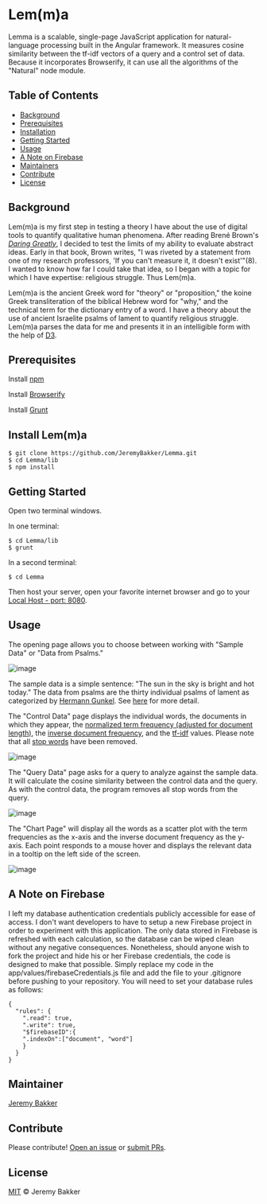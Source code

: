 # Lem(m)a

Lemma is a scalable, single-page JavaScript application for natural-language processing built in the Angular framework. It measures cosine similarity between the tf-idf vectors of a query and a control set of data. Because it incorporates Browserify, it can use all the algorithms of the "Natural" node module. 


## Table of Contents

- [Background](#background)
- [Prerequisites](#prerequisites)
- [Installation](#install-lemma)
- [Getting Started](#getting-started)
- [Usage](#usage)
- [A Note on Firebase](#a-note-on-firebase)
- [Maintainers](#maintainers)
- [Contribute](#contribute)
- [License](#license)

## Background

Lem(m)a is my first step in testing a theory I have about the use of digital tools to quantify qualitative human phenomena. After reading Bren&#233; Brown's [_Daring Greatly_](https://www.amazon.com/Daring-Greatly-Courage-Vulnerable-Transforms/dp/1592408419/ref=sr_1_1?s=books&ie=UTF8&qid=1484430978&sr=1-1&keywords=daring+greatly), I decided to test the limits of my ability to evaluate abstract ideas. Early in that book, Brown writes, "I was riveted by a statement from one of my research professors, 'If you can't measure it, it doesn't exist'"(8). I wanted to know how far I could take that idea, so I began with a topic for which I have expertise: religious struggle. Thus Lem(m)a. 

Lem(m)a is the ancient Greek word for "theory" or "proposition," the koine Greek transliteration of the biblical Hebrew word for "why," and the technical term for the dictionary entry of a word. I have a theory about the use of ancient Israelite psalms of lament to quantify religious struggle. Lem(m)a parses the data for me and presents it in an intelligible form with the help of [D3](https://d3js.org/).


## Prerequisites

Install [npm](https://www.npmjs.com/)

Install [Browserify](http://browserify.org/)

Install [Grunt](https://gruntjs.com/getting-started)

## Install Lem(m)a
```
$ git clone https://github.com/JeremyBakker/Lemma.git
$ cd Lemma/lib
$ npm install
```

## Getting Started

Open two terminal windows.

In one terminal:
```
$ cd Lemma/lib
$ grunt
```

In a second terminal:
```
$ cd Lemma
```
Then host your server, open your favorite internet browser and go to your [Local Host - port: 8080](http://localhost:8080/).

## Usage

The opening page allows you to choose between working with "Sample Data" or "Data from Psalms."

![image](https://user-images.githubusercontent.com/24864800/26938222-333e8d88-4c39-11e7-93e3-a0f78ab5b853.png)

The sample data is a simple sentence: "The sun in the sky is bright and hot today."
The data from psalms are the thirty individual psalms of lament as categorized by [Hermann Gunkel](https://en.wikipedia.org/wiki/Hermann_Gunkel). See [here](http://biblical-studies.ca/pdfs/Gunkel_Classification_of_the_Psalms.pdf) for more detail.

The "Control Data" page displays the individual words, the documents in which they appear, the [normalized term frequency (adjusted for document length)](https://en.wikipedia.org/wiki/Tf%E2%80%93idf#Term_frequency_2), the [inverse document frequency](https://en.wikipedia.org/wiki/Tf%E2%80%93idf#Inverse_document_frequency_2), and the [tf-idf](https://en.wikipedia.org/wiki/Tf%E2%80%93idf) values. Please note that all [stop words](https://en.wikipedia.org/wiki/Stop_words) have been removed.

![image](https://user-images.githubusercontent.com/24864800/26938280-62aa2942-4c39-11e7-8fc5-5d77c412df10.png)

The "Query Data" page asks for a query to analyze against the sample data. It will calculate the cosine similarity between the control data and the query. As with the control data, the program removes all stop words from the query.

![image](https://user-images.githubusercontent.com/24864800/26938360-9eedae24-4c39-11e7-8575-bd5460ac05b6.png)

The "Chart Page" will display all the words as a scatter plot with the term frequencies as the x-axis and the inverse document frequency as the y-axis. Each point responds to a mouse hover and displays the relevant data in a tooltip on the left side of the screen.

![image](https://user-images.githubusercontent.com/24864800/26938871-250c80f6-4c3b-11e7-8dbc-210277610d3c.png)

## A Note on Firebase

I left my database authentication credentials publicly accessible for ease of access. I don't want developers to have to setup a new Firebase project in order to experiment with this application. The only data stored in Firebase is refreshed with each calculation, so the database can be wiped clean without any negative consequences. Nonetheless, should anyone wish to fork the project and hide his or her Firebase credentials, the code is designed to make that possible. Simply replace my code in the app/values/firebaseCredentials.js file and add the file to your .gitignore before pushing to your repository. You will need to set your database rules as follows: 

```
{
  "rules": {
    ".read": true,
    ".write": true,
    "$firebaseID":{
    ".indexOn":["document", "word"]
  	}
  }
}
```

## Maintainer

[Jeremy Bakker](https://github.com/JeremyBakker)

## Contribute

Please contribute! [Open an issue](https://github.com/JeremyBakker/Lemma/issues/new) or [submit PRs](https://github.com/JeremyBakker/Lemma/pulls). 

## License

[MIT](LICENSE) © Jeremy Bakker
